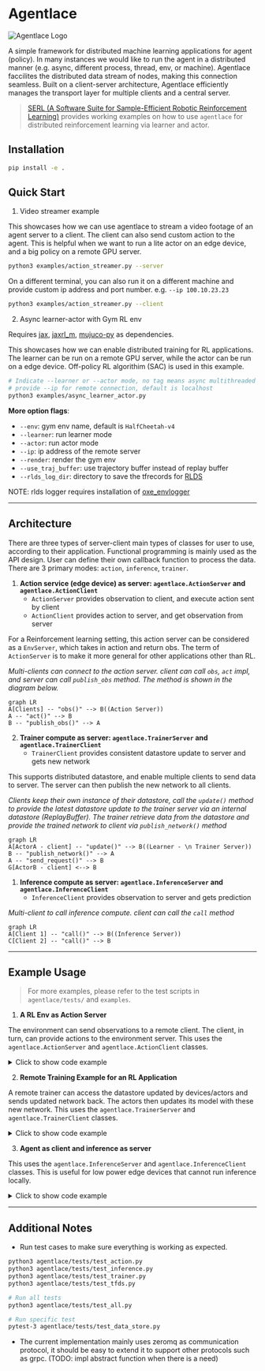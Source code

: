 # Agentlace

![Agentlace Logo](./docs/agentlace_logo.png "Agentlace Logo")

A simple framework for distributed machine learning applications for agent (policy). In many instances we would like to run the agent in a distributed manner (e.g. async, different process, thread, env, or machine). Agentlace faccilites the distributed data stream of nodes, making this connection seamless. Built on a client-server architecture, Agentlace efficiently manages the transport layer for multiple clients and a central server.


> [SERL (A Software Suite for Sample-Efficient Robotic Reinforcement Learning)](https://github.com/rail-berkeley/serl) provides working examples on how to use `agentlace` for distributed reinforcement learning via learner and actor.

## Installation

```bash
pip install -e .
```

## Quick Start

1. Video streamer example

This showcases how we can use agentlace to stream a video footage of an agent server to a client. The client can also send custom action to the agent. This is helpful when we want to run a lite actor on an edge device, and a big policy on a remote GPU server.

```bash
python3 examples/action_streamer.py --server
```

On a different terminal, you can also run it on a different machine and provide custom ip address and port number. e.g. `--ip 100.10.23.23`

```bash
python3 examples/action_streamer.py --client
```

2. Async learner-actor with Gym RL env

Requires [jax](https://jax.readthedocs.io/en/latest/installation.html), [jaxrl_m](https://github.com/rail-berkeley/jaxrl_minimal), [mujuco-py](https://github.com/openai/mujoco-py#install-mujoco) as dependencies.

This showcases how we can enable distributed training for RL applications. The learner can be run on a remote GPU server, while the actor can be run on a edge device. Off-policy RL algorithim (SAC) is used in this example.

```bash
# Indicate --learner or --actor mode, no tag means async multithreaded mode
# provide --ip for remote connection, default is localhost
python3 examples/async_learner_actor.py
```

**More option flags**:
 - `--env`: gym env name, default is `HalfCheetah-v4`
 - `--learner`: run learner mode
 - `--actor`: run actor mode
 - `--ip`: ip address of the remote server
 - `--render`: render the gym env
 - `--use_traj_buffer`: use trajectory buffer instead of replay buffer
 - `--rlds_log_dir`: directory to save the tfrecords for [RLDS](https://github.com/google-research/rlds)

NOTE: rlds logger requires installation of [oxe_envlogger](https://github.com/rail-berkeley/oxe_envlogger)

---

## Architecture

There are three types of server-client main types of classes for user to use, according to their application. Functional programming is mainly used as the API design. User can define their own callback function to process the data. There are 3 primary modes: `action`, `inference`, `trainer`.

1. **Action service (edge device) as server: `agentlace.ActionServer` and `agentlace.ActionClient`**
   - `ActionServer` provides observation to client, and execute action sent by client
   - `ActionClient` provides action to server, and get observation from server

For a Reinforcement learning setting, this action server can be considered as a `EnvServer`, which takes in action and return obs. The term of `ActionServer` is to make it more general for other applications other than RL.

*Multi-clients can connect to the action server. client can call `obs`, `act` impl, and server can call `publish_obs` method. The method is shown in the diagram below.*

```mermaid
graph LR
A[Clients] -- "obs()" --> B((Action Server))
A -- "act()" --> B
B -- "publish_obs()" --> A
```

2. **Trainer compute as server: `agentlace.TrainerServer` and `agentlace.TrainerClient`**
   - `TrainerClient` provides consistent datastore update to server and gets new network

This supports distributed datastore, and enable multiple clients to send data to server. The server can then publish the new network to all clients.

*Clients keep their own instance of their datastore, call the `update()` method to provide the latest datastore update to the trainer server via an internal datastore (ReplayBuffer). The trainer retrieve data from the datastore and provide the trained network to client via `publish_network()` method*

```mermaid
graph LR
A[ActorA - client] -- "update()" --> B((Learner - \n Trainer Server))
B -- "publish_network()" --> A
A -- "send_request()" --> B
G[ActorB - client] <--> B
```

1. **Inference compute as server: `agentlace.InferenceServer` and `agentlace.InferenceClient`**
   - `InferenceClient` provides observation to server and gets prediction

*Multi-client to call inference compute. client can call the `call` method*

```mermaid
graph LR
A[Client 1] -- "call()" --> B((Inference Server))
C[Client 2] -- "call()" --> B
```

---

## Example Usage

> For more examples, please refer to the test scripts in `agentlace/tests/` and `examples`.

1. **A RL Env as Action Server**

The environment can send observations to a remote client. The client, in turn, can provide actions to the environment server. This uses the `agentlace.ActionServer` and `agentlace.ActionClient` classes.

<details>
<summary>Click to show code example</summary>

**GPU Compute as client** 

```py
model = load_model()
agent = agentlace.ActionClient('localhost', 6379, task_id='mnist', config=agent_config)

for _ in range(100):
    observation = agent.obs()
    prediction = model.predict(observation)
    agent.act("send", prediction)
```

**Edge device as server**
```py
def action_callback(key, action):
    # TODO: process action here
    return {"status": "received"}

def observation_callback(keys):
    # TODO: return the desired observations here
    return {"cam1": "some_value"}

config = agentlace.ActionConfig(port_number=6379, action_keys=['move'], observation_keys=['cam1'])
agent_server = agentlace.ActionServer(config, observation_callback, action_callback)
agent_server.start()
```
</details>

2. **Remote Training Example for an RL Application**

A remote trainer can access the datastore updated by devices/actors and sends updated network back. The actors then updates its model with these new network. This uses the `agentlace.TrainerServer` and `agentlace.TrainerClient` classes.

<details>
<summary>Click to show code example</summary>

**Client**

```py
env = gym.make('CartPole-v0')
observation = env.reset()

# create data store and register to trainer client
data_store = agentlace.data.ReplayBuffer(capacity=2)
trainer_client = agentlace.TrainerClient(
    "agent1", 'localhost', TrainerConfig(), data_store)

agent = make_agent()  # Arbitrary RL agent

# register callback function to receive new weights
def _recv_weights(new_weights):
    nonlocal agent
    agent.update_weights(new_weights)

trainer_client.recv_network_callback(_recv_weights)

# automatically update datastore every 10 seconds
trainer.client.start_async_update(interval=10)

# Run training steps
while True:
    action = agent.get_action(observation)
    _data_point = env.step(action)
    data_store.insert(_data_point)
```

**Trainer (Remote compute)**

```py
trainer_server = agentlace.TrainerServer(agentlace.TrainerConfig())

# create datastore in server
data_store = agentlace.data.ReplayBuffer(capacity=2)
trainer_server.register_data_store("agent1", data_store)
trainer_server.start(threaded=True)

while True:
    time.sleep(10) # every 10 seconds
    _data = data_store.sample(...) # sample data from datastore
    new_weights = AGENT.train(_data)
    trainer_server.publish_network(new_weights)
```
</details>


3. **Agent as client and inference as server**

This uses the `agentlace.InferenceServer` and `agentlace.InferenceClient` classes. This is useful for low power edge devices that cannot run inference locally.

<details>
<summary>Click to show code example</summary>

**Inference server**
```py
def predict(payload):
    # TODO: do some prediction based on payload
    return {"prediction": "some_value"}

inference_server = agentlace.InferenceServer(port_num=6379)
inference_server.register_interface("voice_reg", predict)
inference_server.register_interface("face_reg", predict)
inference_server.start()
```

**Client**
```py
client = agentlace.InferenceClient('localhost', 6379)
res = client.call("voice_reg", {"audio": "serialized_audio"})
```
</details>


---

## Additional Notes

- Run test cases to make sure everything is working as expected.

```bash
python3 agentlace/tests/test_action.py
python3 agentlace/tests/test_inference.py
python3 agentlace/tests/test_trainer.py
python3 agentlace/tests/test_tfds.py

# Run all tests
python3 agentlace/tests/test_all.py

# Run specific test
pytest-3 agentlace/tests/test_data_store.py
```

- The current implementation mainly uses zeromq as communication protocol, it should be easy to extend it to support other protocols such as grpc. (TODO: impl abstract function when there is a need)
